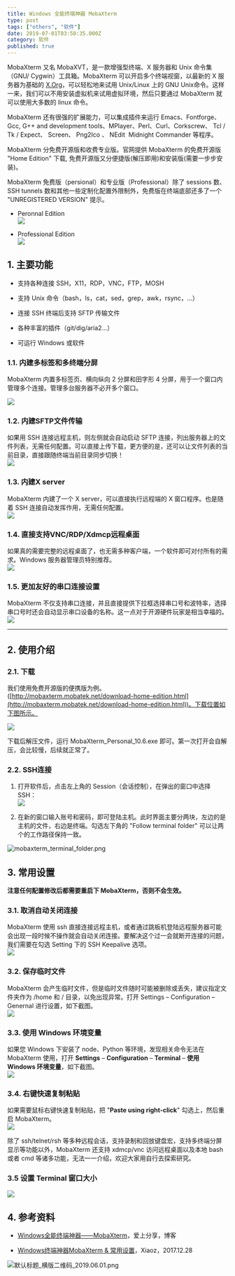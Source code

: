 ```yaml
---
title: Windows 全能终端神器 MobaXterm
type: post
tags: ["others", "软件"]
date: 2019-07-01T03:50:35.000Z
category: 软件
published: true
---
```


MobaXterm 又名 MobaXVT，是一款增强型终端、X 服务器和 Unix 命令集（GNU/ Cygwin）工具箱。MobaXterm 可以开启多个终端视窗，以最新的 X 服务器为基础的 [X.Org](http://X.Org)，可以轻松地来试用 Unix/Linux 上的 GNU Unix命令。这样一来，我们可以不用安装虚拟机来试用虚拟环境，然后只要通过 MobaXterm 就可以使用大多数的 linux 命令。

MobaXterm 还有很强的扩展能力，可以集成插件来运行 Emacs、Fontforge、Gcc, G++ and development tools、MPlayer、Perl、Curl、Corkscrew、 Tcl / Tk / Expect、 Screen、 Png2Ico 、 NEdit  Midnight Commander 等程序。

MobaXterm 分免费开源版和收费专业版。官网提供 MobaXterm 的免费开源版 "Home Edition" 下载, 免费开源版又分便捷版(解压即用)和安装版(需要一步步安装)。

MobaXterm 免费版（persional）和专业版（Professional）除了 sessions 数、SSH tunnels 数和其他一些定制化配置外限制外，免费版在终端底部还多了一个 "UNREGISTERED VERSION" 提示。

- Peronnal Edition<br />![](https://note-db.oss-cn-shenzhen.aliyuncs.com/2018/06/05/mobaxterm_personal.png/bioinit#align=left&display=inline&height=716&originHeight=716&originWidth=919&status=done&width=919)



- Professional Edition<br />![](https://note-db.oss-cn-shenzhen.aliyuncs.com/2018/06/05/mobaxterm_professional.png/bioinit#align=left&display=inline&height=716&originHeight=716&originWidth=917&status=done&width=917)


<a name="rb7zfv"></a>
## [](#rb7zfv)1. 主要功能

- 支持各种连接 SSH，X11，RDP，VNC，FTP，MOSH

- 支持 Unix 命令（bash，ls，cat，sed，grep，awk，rsync，…）

- 连接 SSH 终端后支持 SFTP 传输文件

- 各种丰富的插件（git/dig/aria2…）

- 可运行 Windows 或软件


<a name="5auwih"></a>
### [](#5auwih)1.1. 内建多标签和多终端分屏

MobaXterm 内置多标签页、横向纵向 2 分屏和田字形 4 分屏，用于一个窗口内管理多个连接。管理多台服务器不必开多个窗口。

![](https://qiniu.bioinit.com/yuque/0/2019/png/126032/1558181745279-8d433ecb-078f-405b-8df4-6dd473b336c3.png#align=left&display=inline&height=560&originHeight=560&originWidth=913&status=done&width=913)

<a name="0d29ld"></a>
### [](#0d29ld)1.2. 内建SFTP文件传输

如果用 SSH 连接远程主机，则左侧就会自动启动 SFTP 连接，列出服务器上的文件列表，无需任何配置。可以直接上传下载，更方便的是，还可以让文件列表的当前目录，直接跟随终端当前目录同步切换！<br />![](https://note-db.oss-cn-shenzhen.aliyuncs.com/2018/06/05/mobaxterm_sftp.jpg/bioinit#align=left&display=inline&height=476&originHeight=476&originWidth=800&status=done&width=800)

<a name="1x92ak"></a>
### [](#1x92ak)1.3. 内建X server

MobaXterm 内建了一个 X server，可以直接执行远程端的 X 窗口程序。也是随着 SSH 连接自动发挥作用，无需任何配置。<br />![](https://note-db.oss-cn-shenzhen.aliyuncs.com/2018/06/05/mobaxterm_x_server.png/bioinit#align=left&display=inline&height=563&originHeight=563&originWidth=965&status=done&width=965)

<a name="snltpp"></a>
### [](#snltpp)1.4. 直接支持VNC/RDP/Xdmcp远程桌面

如果真的需要完整的远程桌面了，也无需多种客户端，一个软件即可对付所有的需求。Windows 服务器管理员特别推荐。<br />![](https://note-db.oss-cn-shenzhen.aliyuncs.com/2018/06/05/mobaxterm_vnc.png/bioinit#align=left&display=inline&height=579&originHeight=579&originWidth=928&status=done&width=928)

<a name="ut60rx"></a>
### [](#ut60rx)1.5. 更加友好的串口连接设置

MobaXterm 不仅支持串口连接，并且直接提供下拉框选择串口号和波特率，选择串口号时还会自动显示串口设备的名称。这一点对于开源硬件玩家是相当幸福的。<br />![](https://note-db.oss-cn-shenzhen.aliyuncs.com/2018/06/05/mobaxterm_serial.jpg/bioinit#align=left&display=inline&height=244&originHeight=244&originWidth=768&status=done&width=768)

---

<a name="ri83sn"></a>
## [](#ri83sn)2. 使用介绍

<a name="eamdbd"></a>
### [](#eamdbd)2.1. 下载

我们使用免费开源版的便携版为例。([http://mobaxterm.mobatek.net/download-home-edition.html](http://mobaxterm.mobatek.net/download-home-edition.html))。下载位置如下图所示。

![](https://note-db.oss-cn-shenzhen.aliyuncs.com/2018/06/05/mobaxterm_download.png/bioinit#align=left&display=inline&height=505&originHeight=505&originWidth=1023&status=done&width=1023)

下载后解压文件，运行 MobaXterm_Personal_10.6.exe 即可。第一次打开会自解压，会比较慢，后续就正常了。

<a name="tq6pfw"></a>
### [](#tq6pfw)2.2. SSH连接

1. 打开软件后，点击左上角的 Session（会话控制），在弹出的窗口中选择 SSH：<br />![](https://note-db.oss-cn-shenzhen.aliyuncs.com/2018/06/05/mobaxterm_ssh.png/bioinit#align=left&display=inline&height=725&originHeight=725&originWidth=1000&status=done&width=1000)

2. 在新的窗口输入账号和密码，即可登陆主机。此时界面主要分两块，左边的是主机的文件，右边是终端。勾选左下角的 "Follow terminal folder" 可以让两个的工作路径保持一致。


![mobaxterm_terminal_folder.png](https://qiniu.bioinit.com/yuque/0/2019/png/126032/1560217388242-85749bcd-3fae-47f7-b3d2-0f6df6a0f022.png#align=left&display=inline&height=505&name=mobaxterm_terminal_folder.png&originHeight=505&originWidth=837&size=96471&status=done&width=837)


<a name="a1amhi"></a>
## [](#a1amhi)3. 常用设置

**注意任何配置修改后都需要重启下 MobaXterm，否则不会生效。**

<a name="g9gklz"></a>
### [](#g9gklz)3.1. 取消自动关闭连接

MobaXterm 使用 ssh 直接连接远程主机，或者通过跳板机登陆远程服务器可能会出现一段时候不操作就会自动关闭连接。要解决这个过一会就断开连接的问题，我们需要在勾选 Setting 下的 SSH Keepalive 选项。<br />![](https://note-db.oss-cn-shenzhen.aliyuncs.com/2018/06/05/ssh_keepalive.png/bioinit#align=left&display=inline&height=390&originHeight=390&originWidth=650&status=done&width=650)

<a name="0sr3do"></a>
### [](#0sr3do)3.2. 保存临时文件
MobaXterm 会产生临时文件，但是临时文件随时可能被删除或丢失，建议指定文件夹作为 /home 和 / 目录，以免出现异常。打开 Settings – Configuration – Genernal 进行设置，如下截图。<br />![](https://note-db.oss-cn-shenzhen.aliyuncs.com/2018/06/05/mobaxterm_setting.png/bioinit#align=left&display=inline&height=648&originHeight=648&originWidth=814&status=done&width=814)

<a name="npsrbb"></a>
### [](#npsrbb)3.3. 使用 Windows 环境变量
如果您 Windows 下安装了 node、Python 等环境，发现相关命令无法在 MobaXterm 使用，打开 **Settings** – **Configuration** – **Terminal** – **使用 Windows 环境变量**，如下截图。<br />![](https://note-db.oss-cn-shenzhen.aliyuncs.com/2018/06/05/mobaxterm_win_path.png/bioinit#align=left&display=inline&height=645&originHeight=645&originWidth=814&status=done&width=814)

<a name="fmppae"></a>
### [](#fmppae)3.4. 右键快速复制粘贴
如果需要鼠标右键快速复制粘贴，把 "**Paste using right-click**" 勾选上，然后重启 MobaXterm。<br />![](https://note-db.oss-cn-shenzhen.aliyuncs.com/2018/06/05/mobaxterm_right_click.png/bioinit#align=left&display=inline&height=643&originHeight=643&originWidth=811&status=done&width=811)

除了 ssh/telnet/rsh 等多种远程会话，支持录制和回放键盘宏，支持多终端分屏显示等功能以外，MobaXterm 还支持 xdmcp/vnc 访问远程桌面以及本地 bash 或者 cmd 等诸多功能，无法一一介绍，欢迎大家用自行去探索研究。

<a name="ucbkzt"></a>
### [](#ucbkzt)3.5 设置 Terminal 窗口大小
![](https://qiniu.bioinit.com/yuque/0/2018/png/126032/1544147730949-c9a96614-92b9-4d4e-80c6-8fb3f4cc4861.png#align=left&display=inline&height=395&originHeight=722&originWidth=1365&status=done&width=747)

<a name="h5riqy"></a>
## [](#h5riqy)4. 参考资料

- [Windows全能终端神器——MobaXterm](https://www.isharebest.com/mobaxterm.htm)，爱上分享，博客

- [Windows终端神器MobaXterm & 常用设置](https://www.dabiaoseo.com/212.html)，Xiaoz，2017.12.28

![默认标题_横版二维码_2019.06.01.png](https://qiniu.bioinit.com/yuque/0/2019/png/126032/1560217472428-843c317d-b3cd-496f-aa37-7d6f25156b4c.png#align=left&display=inline&height=500&name=%E9%BB%98%E8%AE%A4%E6%A0%87%E9%A2%98_%E6%A8%AA%E7%89%88%E4%BA%8C%E7%BB%B4%E7%A0%81_2019.06.01.png&originHeight=500&originWidth=900&size=67641&status=done&width=900)

